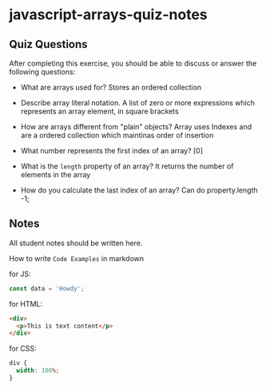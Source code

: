 # javascript-arrays-quiz-notes

## Quiz Questions

After completing this exercise, you should be able to discuss or answer the following questions:

- What are arrays used for?
  Stores an ordered collection

- Describe array literal notation.
  A list of zero or more expressions which represents an array element, in square brackets

- How are arrays different from "plain" objects?
  Array uses Indexes and are a ordered collection which maintinas order of insertion

- What number represents the first index of an array?
  [0]

- What is the `length` property of an array?
  It returns the number of elements in the array

- How do you calculate the last index of an array?
  Can do property.length -1;

## Notes

All student notes should be written here.

How to write `Code Examples` in markdown

for JS:

```javascript
const data = 'Howdy';
```

for HTML:

```html
<div>
  <p>This is text content</p>
</div>
```

for CSS:

```css
div {
  width: 100%;
}
```
